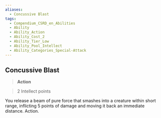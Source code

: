 ```yaml
---
aliases:
  - Concussive Blast
tags:
  - Compendium_CSRD_en_Abilities
  - Ability
  - Ability_Action
  - Ability_Cost_2
  - Ability_Tier_Low
  - Ability_Pool_Intellect
  - Ability_Categories_Special-Attack
---
```

  
    
## Concussive Blast    
>**Action**    
>2 Intellect points  
    
You release a beam of pure force that smashes into a creature within short range, inflicting 5 points of damage and moving it back an immediate distance. Action.